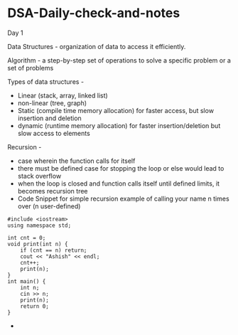 # DSA-Daily-check-and-notes

Day 1

Data Structures - organization of data to access it efficiently.

Algorithm - a step-by-step set of operations to solve a specific problem or a set of problems

Types of data structures - 
- Linear (stack, array, linked list)
- non-linear (tree, graph)
- Static (compile time memory allocation) for faster access, but slow insertion and deletion
- dynamic (runtime memory allocation) for faster insertion/deletion but slow access to elements

Recursion -
- case wherein the function calls for itself
- there must be defined case for stopping the loop or else would lead to stack overflow
- when the loop is closed and function calls itself until defined limits, it becomes recursion tree
- Code Snippet for simple recursion example of calling your name n times over (n user-defined)
```
#include <iostream>
using namespace std;

int cnt = 0;
void print(int n) {
    if (cnt == n) return;
    cout << "Ashish" << endl;
    cnt++;
    print(n);
}
int main() {
    int n;
    cin >> n;
    print(n);
    return 0;
}
```
- 

